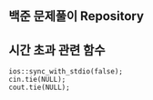 ## 백준 문제풀이 Repository

## 시간 초과 관련 함수
```
ios::sync_with_stdio(false);
cin.tie(NULL);
cout.tie(NULL);
``` 
